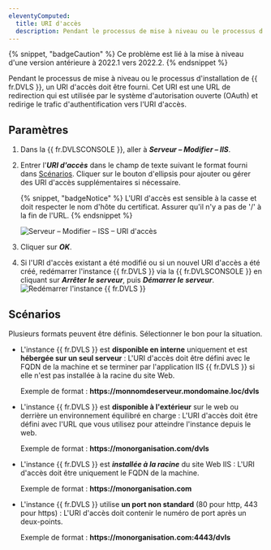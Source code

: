 ```yaml
---
eleventyComputed:
  title: URI d'accès
  description: Pendant le processus de mise à niveau ou le processus d'installation de {{ fr.DVLS }}, un URI d'accès doit être fourni.
---
```

{% snippet, "badgeCaution" %}
Ce problème est lié à la mise à niveau d'une version antérieure à 2022.1 vers 2022.2.
{% endsnippet %}

Pendant le processus de mise à niveau ou le processus d'installation de {{ fr.DVLS }}, un URI d'accès doit être fourni. Cet URI est une URL de redirection qui est utilisée par le système d'autorisation ouverte (OAuth) et redirige le trafic d'authentification vers l'URI d'accès.

## Paramètres

1. Dans la {{ fr.DVLSCONSOLE }}, aller à ***Serveur – Modifier – IIS***.
1. Entrer l'***URI d'accès*** dans le champ de texte suivant le format fourni dans [Scénarios](/server/kb/knowledge-base/access-uri/#scenarios). Cliquer sur le bouton d'ellipsis pour ajouter ou gérer des URI d'accès supplémentaires si nécessaire.

   {% snippet, "badgeNotice" %}
   L'URI d'accès est sensible à la casse et doit respecter le nom d'hôte du certificat. Assurer qu'il n'y a pas de '/' à la fin de l'URL.
   {% endsnippet %}

   ![Serveur – Modifier – ISS – URI d'accès](https://cdnweb.devolutions.net/docs/DVLSCONSOLE2008_2024_2.png)

1. Cliquer sur ***OK***.
1. Si l'URI d'accès existant a été modifié ou si un nouvel URI d'accès a été créé, redémarrer l'instance {{ fr.DVLS }} via la {{ fr.DVLSCONSOLE }} en cliquant sur ***Arrêter le serveur***, puis ***Démarrer le serveur***.
![Redémarrer l'instance {{ fr.DVLS }}](https://cdnweb.devolutions.net/docs/DVLSCONSOLE2009_2024_2.png)

## Scénarios

Plusieurs formats peuvent être définis. Sélectionner le bon pour la situation.

* L'instance {{ fr.DVLS }} est **disponible en interne** uniquement et est **hébergée sur un seul serveur** : L'URI d'accès doit être défini avec le FQDN de la machine et se terminer par l'application IIS {{ fr.DVLS }} si elle n'est pas installée à la racine du site Web.

    Exemple de format : **https<area>://monnomdeserveur.mondomaine.loc/dvls**
* L'instance {{ fr.DVLS }} est **disponible à l'extérieur** sur le web ou derrière un environnement équilibré en charge : L'URI d'accès doit être défini avec l'URL que vous utilisez pour atteindre l'instance depuis le web.

    Exemple de format : **https<area>://monorganisation.com/dvls**
* L'instance {{ fr.DVLS }} est ***installée à la racine*** du site Web IIS : L'URI d'accès doit être uniquement le FQDN de la machine.

    Exemple de format : **https<area>://monorganisation.com**
* L'instance {{ fr.DVLS }} utilise **un port non standard** (80 pour http, 443 pour https) : L'URI d'accès doit contenir le numéro de port après un deux-points.

    Exemple de format : **https<area>://monorganisation.com:4443/dvls**
